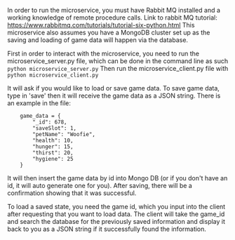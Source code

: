 In order to run the microservice, you must have Rabbit MQ installed and a working knowledge of remote procedure calls. Link to rabbit MQ tutorial: https://www.rabbitmq.com/tutorials/tutorial-six-python.html
This microservice also assumes you have a MongoDB cluster set up as the saving and loading of game data will happen via the database.

First in order to interact with the microservice, you need to run the microservice_server.py file, which can be done in the command line as such
``` python microservice_server.py```
Then run the microservice_client.py file with 
``` python microservice_client.py```

It will ask if you would like to load or save game data. To save game data, type in 'save' then it will receive the game data as a JSON string. There is an example in the file:
```
    game_data = {
        "_id": 678,
        "saveSlot": 1,
        "petName": "Woofie",
        "health": 10,
        "hunger": 15,
        "thirst": 20,
        "hygiene": 25
    }
```
It will then insert the game data by id into Mongo DB (or if you don't have an id, it will auto generate one for you). After saving, there will be a confirmation showing that it was successful.

To load a saved state, you need the game id, which you input into the client after requesting that you want to load data. The client will take the game_id and search the database for the previously saved information and display it back to you as a JSON string if it successfully found the information.
